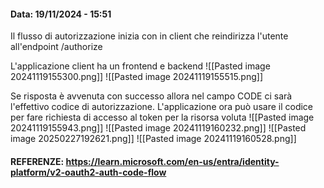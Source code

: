 #### Data: 19/11/2024 - 15:51

Il flusso di autorizzazione inizia con in client che reindirizza l'utente all'endpoint /authorize

L'applicazione client ha un frontend e backend
![[Pasted image 20241119155300.png]]
![[Pasted image 20241119155515.png]]

Se risposta è avvenuta con successo allora nel campo CODE ci sarà l'effettivo codice di autorizzazione. L'applicazione ora può usare il codice per fare richiesta di accesso al token per la risorsa voluta
![[Pasted image 20241119155943.png]]
![[Pasted image 20241119160232.png]]
![[Pasted image 20250227192621.png]]
![[Pasted image 20241119160528.png]]

#### REFERENZE: https://learn.microsoft.com/en-us/entra/identity-platform/v2-oauth2-auth-code-flow